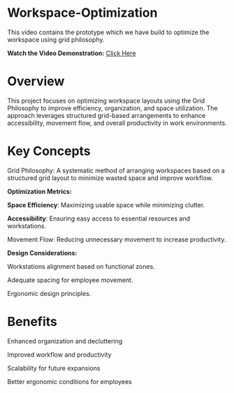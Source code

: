 # Workspace-Optimization
This video contains the prototype which we have build to optimize the workspace using grid philosophy. 

 **Watch the Video Demonstration:** [Click Here](https://drive.google.com/file/d/1C_dXkIo3ZE0AV2s4j6Sj5mtaus_NBlpZ/view?usp=sharing)  


# Overview

This project focuses on optimizing workspace layouts using the Grid Philosophy to improve efficiency, organization, and space utilization. The approach leverages structured grid-based arrangements to enhance accessibility, movement flow, and overall productivity in work environments.

# Key Concepts

 Grid Philosophy: A systematic method of arranging workspaces based on a structured grid layout to minimize wasted space and improve workflow.

**Optimization Metrics:**

   **Space Efficiency**: Maximizing usable space while minimizing clutter.

 **Accessibility**: Ensuring easy access to essential resources and workstations.

   Movement Flow: Reducing unnecessary movement to increase productivity.

  **Design Considerations:**

   Workstations alignment based on functional zones.

   Adequate spacing for employee movement.

  Ergonomic design principles.

# Benefits

Enhanced organization and decluttering

Improved workflow and productivity

Scalability for future expansions

Better ergonomic conditions for employees
